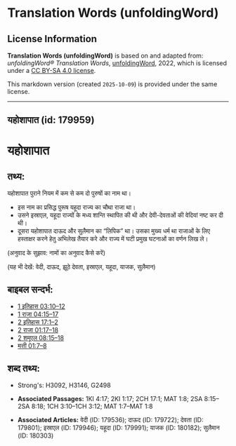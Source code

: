 # Translation Words (unfoldingWord)

## License Information

**Translation Words (unfoldingWord)** is based on and adapted from: _unfoldingWord® Translation Words_, [unfoldingWord](https://unfoldingword.org/utw), 2022, which is licensed under a [CC BY-SA 4.0 license](https://creativecommons.org/licenses/by-sa/4.0/legalcode.en).

This markdown version (created `2025-10-09`) is provided under the same license.



--------------------------------

## यहोशापात (id: 179959)

यहोशापात
========

तथ्य:
-----

यहोशापात पुराने नियम में कम से कम दो पुरुषों का नाम था।

* इस नाम का प्रसिद्ध पुरूष यहूदा राज्य का चौथा राजा था।
* उसने इस्राएल, यहूदा राज्यों के मध्य शान्ति स्थापित की थी और देवी\-देवताओं की वेदियां नष्ट कर दी थी।
* दूसरा यहोशापात दाऊद और सुलैमान का “लिपिक” था। उसका मुख्य धर्म था राजाओं के लिए हस्ताक्षर करने हेतु अभिलेख तैयार करे और राज्य में घटी प्रमुख घटनाओं का वर्णन लिख ले।

(अनुवाद के सुझाव: नामों का अनुवाद कैसे करें)

(यह भी देखें: वेदी, दाऊद, झूठे देवता, इस्राएल, यहूदा, याजक, सुलैमान)

बाइबल सन्दर्भ:
--------------

* [1 इतिहास 03:10–12](https://ref.ly/1Chr0:0)
* [1 राजा 04:15–17](https://ref.ly/1Kgs0:0)
* [2 इतिहास 17:1–2](https://ref.ly/2Chr0:0)
* [2 राजा 01:17–18](https://ref.ly/2Kgs0:0)
* [2 शमूएल 08:15–18](https://ref.ly/2Sam0:0)
* [मत्ती 01:7–8](https://ref.ly/Matt1:7-Matt1:8)

शब्द तथ्य:
----------

* Strong's: H3092, H3146, G2498

* **Associated Passages:** 1KI 4:17; 2KI 1:17; 2CH 17:1; MAT 1:8; 2SA 8:15–2SA 8:18; 1CH 3:10–1CH 3:12; MAT 1:7–MAT 1:8
* **Associated Articles:** वेदी (ID: 179536); दाऊद (ID: 179722); देवता (ID: 179801); इस्राएल (ID: 179946); यहूदा (ID: 179991); याजक (ID: 180182); सुलैमान (ID: 180303)

